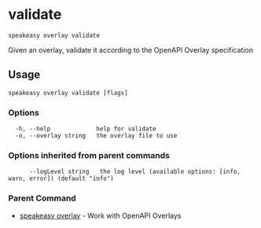 # validate  
`speakeasy overlay validate`  


Given an overlay, validate it according to the OpenAPI Overlay specification  

## Usage

```
speakeasy overlay validate [flags]
```

### Options

```
  -h, --help             help for validate
  -o, --overlay string   the overlay file to use
```

### Options inherited from parent commands

```
      --logLevel string   the log level (available options: [info, warn, error]) (default "info")
```

### Parent Command

* [speakeasy overlay](/docs/speakeasy-reference/cli/overlay)	 - Work with OpenAPI Overlays
